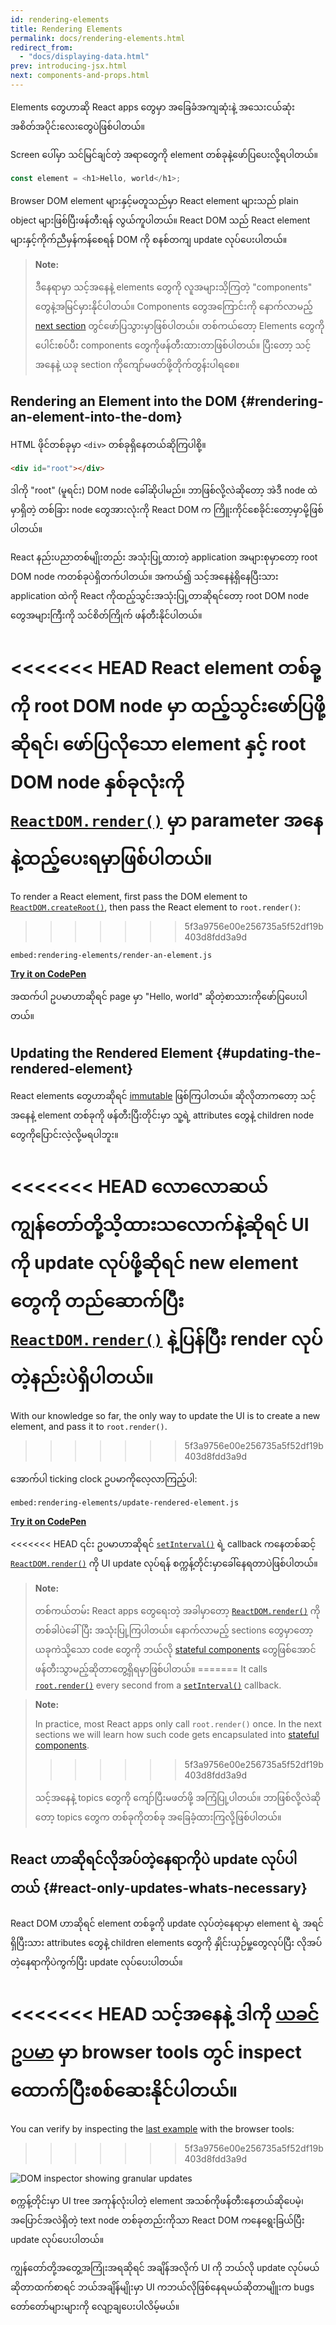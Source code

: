 ```yaml
---
id: rendering-elements
title: Rendering Elements
permalink: docs/rendering-elements.html
redirect_from:
  - "docs/displaying-data.html"
prev: introducing-jsx.html
next: components-and-props.html
---
```


Elements တွေဟာဆို React apps တွေမှာ အခြေခံအကျဆုံးနဲ့ အသေးငယ်ဆုံး အစိတ်အပိုင်းလေးတွေပဲဖြစ်ပါတယ်။

Screen ပေါ်မှာ သင်မြင်ချင်တဲ့ အရာတွေကို element တစ်ခုနဲ့ဖော်ပြပေးလို့ရပါတယ်။

```js
const element = <h1>Hello, world</h1>;
```

Browser DOM element များနှင့်မတူသည်မှာ React element များသည် plain object များဖြစ်ပြီးဖန်တီးရန် လွယ်ကူပါတယ်။ React DOM သည် React element များနှင့်ကိုက်ညီမှန်ကန်စေရန် DOM ကို စနစ်တကျ update လုပ်ပေးပါတယ်။

>**Note:**
>
>ဒီနေရာမှာ သင့်အနေနဲ့ elements တွေကို လူအများသိ့ကြတဲ့ "components" တွေနဲ့အမြင်မှားနိုင်ပါတယ်။ Components တွေအကြောင်းကို နောက်လာမည့် [next section](/docs/components-and-props.html) တွင်ဖော်ပြသွားမှာဖြစ်ပါတယ်။ တစ်ကယ်တော့ Elements တွေကို ပေါင်းစပ်ပီး components တွေကိုဖန်တီးထားတာဖြစ်ပါတယ်။ ပြီးတော့ သင့်အနေနဲ့ ယခု section ကိုကျော်မဖတ်ဖို့တိုက်တွန်းပါရစေ။

## Rendering an Element into the DOM {#rendering-an-element-into-the-dom}

HTML ဖိုင်တစ်ခုမှာ `<div>` တစ်ခုရှိနေတယ်ဆိုကြပါစို့။

```html
<div id="root"></div>
```

ဒါကို "root" (မူရင်း) DOM node ခေါ်ဆိုပါမည်။ ဘာဖြစ်လို့လဲဆိုတော့ အဲဒီ node ထဲမှာရှိတဲ့ တစ်ခြား node တွေအားလုံးကို React DOM က ကြိူးကိုင်စေခိုင်းတော့မှာမို့ဖြစ်ပါတယ်။

React နည်းပညာတစ်မျိုးတည်း အသုံးပြု့ထားတဲ့ application အများစုမှာတော့ root DOM node ကတစ်ခုပဲရှိတက်ပါတယ်။ အကယ်၍ သင့်အနေနဲ့ရှိနေပြီးသား application ထဲကို React ကိုထည့်သွင်းအသုံးပြု့တာဆိုရင်တော့ root DOM node တွေအများကြီးကို သင်စိတ်ကြိုက် ဖန်တီးနိုင်ပါတယ်။

<<<<<<< HEAD
React element တစ်ခု့ကို root DOM node မှာ ထည့်သွင်းဖော်ပြဖို့ဆိုရင်၊ ဖော်ပြလိုသော element နှင့် root DOM node နှစ်ခုလုံးကို [`ReactDOM.render()`](/docs/react-dom.html#render) မှာ parameter အနေနဲ့ထည့်ပေးရမှာဖြစ်ပါတယ်။
=======
To render a React element, first pass the DOM element to [`ReactDOM.createRoot()`](/docs/react-dom-client.html#createroot), then pass the React element to `root.render()`:
>>>>>>> 5f3a9756e00e256735a5f52df19b403d8fdd3a9d

`embed:rendering-elements/render-an-element.js`

**[Try it on CodePen](https://codepen.io/gaearon/pen/ZpvBNJ?editors=1010)**

အထက်ပါ ဥပမာဟာဆိုရင် page မှာ "Hello, world" ဆိုတဲ့စာသားကိုဖော်ပြပေးပါတယ်။

## Updating the Rendered Element {#updating-the-rendered-element}

React elements တွေဟာဆိုရင် [immutable](https://en.wikipedia.org/wiki/Immutable_object) ဖြစ်ကြပါတယ်။ ဆိုလိုတာကတော့ သင့်အနေနဲ့ element တစ်ခုကို ဖန်တီးပြီးတိုင်းမှာ သူ့ရဲ့ attributes တွေနဲ့ children node တွေကိုပြောင်းလဲ့လို့မရပါဘူး။

<<<<<<< HEAD
လောလောဆယ် ကျွန်တော်တို့သိ့ထားသလောက်နဲ့ဆိုရင် UI ကို update လုပ်ဖို့ဆိုရင် new element တွေကို တည်ဆောက်ပြီး [`ReactDOM.render()`](/docs/react-dom.html#render) နဲ့ပြန်ပြီး render လုပ်တဲ့နည်းပဲရှိပါတယ်။
=======
With our knowledge so far, the only way to update the UI is to create a new element, and pass it to `root.render()`.
>>>>>>> 5f3a9756e00e256735a5f52df19b403d8fdd3a9d

အောက်ပါ ticking clock ဥပမာကိုလေ့လာကြည့်ပါ:

`embed:rendering-elements/update-rendered-element.js`

**[Try it on CodePen](https://codepen.io/gaearon/pen/gwoJZk?editors=1010)**

<<<<<<< HEAD
၎င်း ဥပမာဟာဆိုရင် [`setInterval()`](https://developer.mozilla.org/en-US/docs/Web/API/WindowTimers/setInterval) ရဲ့ callback ကနေတစ်ဆင့် [`ReactDOM.render()`](/docs/react-dom.html#render) ကို UI update လုပ်ရန် စက္ကန့်တိုင်းမှာခေါ်နေရတာပဲဖြစ်ပါတယ်။

>**Note:**
>
>တစ်ကယ်တမ်း React apps တွေရေးတဲ့ အခါမှာတော့ [`ReactDOM.render()`](/docs/react-dom.html#render) ကိုတစ်ခါပဲခေါ် ပြီး အသုံးပြု့ကြပါတယ်။  နောက်လာမည့် sections တွေမှာတော့ ယခုကဲသို့သော code တွေကို ဘယ်လို [stateful components](/docs/state-and-lifecycle.html) တွေဖြစ်အောင်ဖန်တီးသွာမည့်ဆိုတာတွေ့ရှိရမှာဖြစ်ပါတယ်။
=======
It calls [`root.render()`](/docs/react-dom.html#render) every second from a [`setInterval()`](https://developer.mozilla.org/en-US/docs/Web/API/WindowTimers/setInterval) callback.

>**Note:**
>
>In practice, most React apps only call `root.render()` once. In the next sections we will learn how such code gets encapsulated into [stateful components](/docs/state-and-lifecycle.html).
>>>>>>> 5f3a9756e00e256735a5f52df19b403d8fdd3a9d
>
>သင့်အနေနဲ့ topics တွေကို ကျော်ပြီးမဖတ်ဖို့ အကြံပြု့ပါတယ်။ ဘာဖြစ်လို့လဲဆိုတော့ topics တွေက တစ်ခုကိုတစ်ခု အခြေခံ့ထားကြလို့ဖြစ်ပါတယ်။

## React ဟာဆိုရင်လိုအပ်တဲ့နေရာကိုပဲ update လုပ်ပါတယ် {#react-only-updates-whats-necessary}

React DOM ဟာဆိုရင် element တစ်ခု့ကို update လုပ်တဲ့နေရာမှာ element ရဲ့ အရင်ရှိပြီးသား attributes တွေနဲ့ children elements တွေကို နှိုင်းယှဉ်မှု့တွေလုပ်ပြီး လိုအပ်တဲ့နေရာကိုပဲကွက်ပြီး update လုပ်ပေးပါတယ်။

<<<<<<< HEAD
သင့်အနေနဲ့ ဒါကို [ယခင်ဥပမာ](codepen://rendering-elements/update-rendered-element) မှာ browser tools တွင် inspect ထောက်ပြီးစစ်ဆေးနိုင်ပါတယ်။
=======
You can verify by inspecting the [last example](https://codepen.io/gaearon/pen/gwoJZk?editors=1010) with the browser tools:
>>>>>>> 5f3a9756e00e256735a5f52df19b403d8fdd3a9d

![DOM inspector showing granular updates](../images/docs/granular-dom-updates.gif)

စက္ကန့်တိုင်းမှာ UI tree အကုန်လုံးပါတဲ့ element အသစ်ကိုဖန်တီးနေတယ်ဆိုပေမဲ့၊ အပြောင်အလဲရှိတဲ့ text node တစ်ခုတည်းကိုသာ React DOM ကနေရွေးခြယ်ပြီး update လုပ်ပေးပါတယ်။

ကျွန်တော်တို့အတွေ့အကြုံးအရဆိုရင် အချိန်အလိုက် UI ကို ဘယ်လို update လုပ်မယ်ဆိုတာထက်စာရင် ဘယ်အချိန်မျိုးမှာ UI ကဘယ်လိုဖြစ်နေရမယ်ဆိုတာမျိူးက bugs တော်တော်များများကို လျော့ချပေးပါလိမ့်မယ်။
